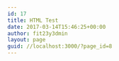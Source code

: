 ```yaml
---
id: 17
title: HTML Test
date: 2017-03-14T15:46:25+00:00
author: fit23y3dmin
layout: page
guid: //localhost:3000/?page_id=8
---
```

